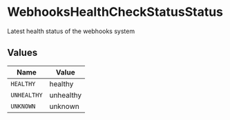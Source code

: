 # WebhooksHealthCheckStatusStatus

Latest health status of the webhooks system


## Values

| Name        | Value       |
| ----------- | ----------- |
| `HEALTHY`   | healthy     |
| `UNHEALTHY` | unhealthy   |
| `UNKNOWN`   | unknown     |